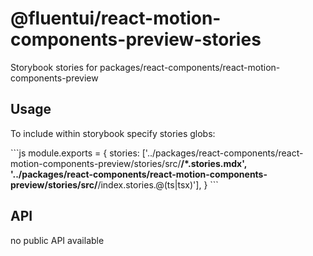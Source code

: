 # @fluentui/react-motion-components-preview-stories

Storybook stories for packages/react-components/react-motion-components-preview

## Usage

To include within storybook specify stories globs:

\`\`\`js
module.exports = {
stories: ['../packages/react-components/react-motion-components-preview/stories/src/**/*.stories.mdx', '../packages/react-components/react-motion-components-preview/stories/src/**/index.stories.@(ts|tsx)'],
}
\`\`\`

## API

no public API available
